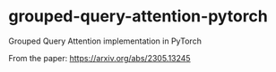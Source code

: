 # grouped-query-attention-pytorch

Grouped Query Attention implementation in PyTorch

From the paper: https://arxiv.org/abs/2305.13245

